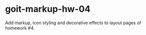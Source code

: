 # goit-markup-hw-04
Add markup, icon styling and decorative effects to layout pages of homework #4.
